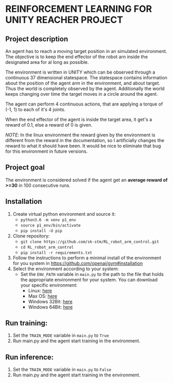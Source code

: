 # REINFORCEMENT LEARNING FOR UNITY REACHER PROJECT

## Project description

An agent has to reach a moving target position in an simulated environment.
The objective is to keep the end effector of the robot arn inside the designated area for al long as possible.

The environment is written in UNITY which can be observed through a continuous 37 dimensional statespace.
The statespace contains information about the position of the agent arm in the environment, and about target.
Thus the world is completely observed by the agent.
Additionally the world keeps changing over time the target moves in a circle around the agent.

The agent can perform 4 continuous actions, that are applying a torque of (-1, 1) to each of it's 4 joints.

When the end effector of the agent is inside the target area, it get's a reward of 0.1, else a reward of 0 is given.

*NOTE*: In the linux environment the reward given by the environment is different from the reward in the documentation,
so I artificially changes the reward to what it should have been. It would be nice to eliminate that bug for this
environment in future versions.

## Project goal
The environment is considered solved if the agent get an **average reward of >=30** in 100 consecutive runs.

## Installation

1. Create virtual python environment and source it:
    - `python3.6 -m venv p1_env`
    - `source p1_env/bin/activate`
    - `pip install -U pip`
2. Clone repository:
    - `git clone https://github.com/sk-stm/RL_robot_arm_control.git`
    - `cd RL_robot_arm_control`
    - `pip install -r requirements.txt`
3. Follow the instructions to perform a minimal install of the environment for you system in https://github.com/openai/gym#installation
4. Select the environment according to your system:
    - Set the `ENV_PATH` variable in `main.py` to the path to the file that holds the appropriate environment for your system.
    You can download your specific environment:
        - Linux: [here](https://s3-us-west-1.amazonaws.com/udacity-drlnd/P2/Reacher/one_agent/Reacher_Linux.zip)
        - Max OS: [here](https://s3-us-west-1.amazonaws.com/udacity-drlnd/P2/Reacher/one_agent/Reacher.app.zip)
        - Windows 32Bit: [here](https://s3-us-west-1.amazonaws.com/udacity-drlnd/P2/Reacher/one_agent/Reacher_Windows_x86.zip)
        - Windows 64Bit: [here](https://s3-us-west-1.amazonaws.com/udacity-drlnd/P2/Reacher/one_agent/Reacher_Windows_x86_64.zip)

## Run training:
1. Set the `TRAIN_MODE` variable in `main.py` to `True`
2. Run main.py and the agent start training in the environment.

## Run inference:
1. Set the `TRAIN_MODE` variable in `main.py` to `False`
2. Run main.py and the agent start training in the environment.
